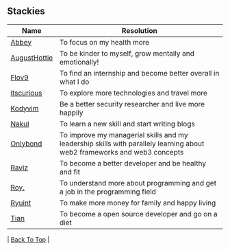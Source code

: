 ## Stackies

| Name                                                 | Resolution                                                | 
|------------------------------------------------------|-----------------------------------------------------------|
| [Abbey](https://github.com/AbbeyIT)                  | To focus on my health more                                | 
| [AugustHottie](https://github.com/AugustHottie) |  To be kinder to myself, grow mentally and emotionally! |
| [Flov9](https://github.com/Flov9) | To find an internship and become better overall in what I do |
| [itscurious](https://github.com/ShantanuK86)         | To explore more technologies and travel more              |
| [Kodyvim](https://github.com/emmydev9)               | Be a better security researcher and live more happily     | 
| [Nakul](https://github.com/nakul010)                 | To learn a new skill and start writing blogs              | 
| [Onlybond](https://github.com/onlybond) | To improve my managerial skills and my leadership skills with parallely learning about web2 frameworks and web3 concepts |
| [Raviz](https://github.com/gorvyz)                   | To become a better developer and be healthy and fit       |
| [Roy.](https://github.com/rywndr)                   | To understand more about programming and get a job in the programming field       |
| [Ryuint](https://github.com/Ryuint)                   | To make more money for family and happy living       |
| [Tian](https://github.com/tianbuyung) | To become a open source developer and go on a diet  |

| [Back To Top](#Stackies) |

